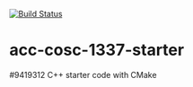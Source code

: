 [![Build Status](https://travis-ci.org/acc-cosc-1337-spring-2020-hl/acc-cosc-1337-spring-2020-9419312.svg?branch=master)](https://travis-ci.org/acc-cosc-1337-spring-2020-hl/acc-cosc-1337-spring-2020-9419312)


# acc-cosc-1337-starter
#9419312
C++ starter code with CMake 
